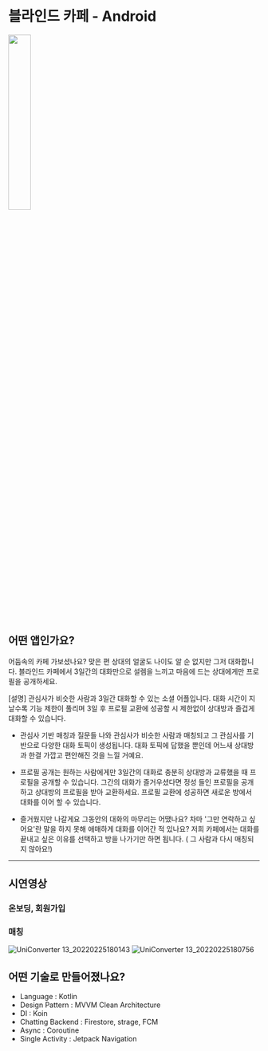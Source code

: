 # 블라인드 카페 - Android 

<img width="30%" src="https://user-images.githubusercontent.com/62280009/148400675-8c1eef5f-93b9-48cd-8bbf-f15addbec711.png"/>

## 어떤 앱인가요?
어둠속의 카페 가보셨나요? 맞은 편 상대의 얼굴도 나이도 알 순 없지만 그저 대화합니다. 
블라인드 카페에서 3일간의 대화만으로 설렘을 느끼고 마음에 드는 상대에게만 프로필을 공개하세요.

[설명]
관심사가 비슷한 사람과 3일간 대화할 수 있는 소셜 어플입니다. 대화 시간이 지날수록 기능 제한이 풀리며 3일 후 프로필 교환에 성공할 시
제한없이 상대방과 즐겁게 대화할 수 있습니다.

- 관심사 기반 매칭과 질문들
나와 관심사가 비슷한 사람과 매칭되고 그 관심사를 기반으로 다양한 대화 토픽이 생성됩니다.
대화 토픽에 답했을 뿐인데 어느새 상대방과 한결 가깝고 편안해진 것을 느낄 거예요.

- 프로필 공개는 원하는 사람에게만
3일간의 대화로 충분히 상대방과 교류했을 때 프로필을 공개할 수 있습니다. 
그간의 대화가 즐거우셨다면 정성 들인 프로필을 공개하고 상대방의 프로필을 받아 교환하세요. 
프로필 교환에 성공하면 새로운 방에서 대화를 이어 할 수 있습니다.

- 즐거웠지만 나갈게요
그동안의 대화의 마무리는 어땠나요? 차마 '그만 연락하고 싶어요'란 말을 하지 못해 애매하게 대화를 이어간 적 있나요?
저희 카페에서는 대화를 끝내고 싶은 이유를 선택하고 방을 나가기만 하면 됩니다. ( 그 사람과 다시 매칭되지 않아요!)

---

## 시연영상

### 온보딩, 회원가입




### 매칭
![UniConverter 13_20220225180143](https://user-images.githubusercontent.com/62280009/155686839-2d666cfe-ad60-40ce-93fe-62570fddc3f0.gif)
![UniConverter 13_20220225180756](https://user-images.githubusercontent.com/62280009/155687707-be21b695-cae5-4dfb-b1f8-e68d18f9e6fd.gif)
<br>



## 어떤 기술로 만들어졌나요?
- Language : Kotlin
- Design Pattern : MVVM Clean Architecture
- DI : Koin
- Chatting Backend : Firestore, strage, FCM
- Async : Coroutine 
- Single Activity : Jetpack Navigation

